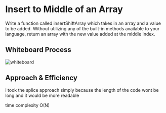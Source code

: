 # Insert to Middle of an Array
Write a function called insertShiftArray which takes in an array and a value to be added. Without utilizing any of the built-in methods available to your language, return an array with the new value added at the middle index.

## Whiteboard Process
![whiteboard](https://i.ibb.co/gMy4tq8/Capture.png)


## Approach & Efficiency
i took the splice approach simply because the length of the code wont be long and it would be more readable 

time complexity O(N)



